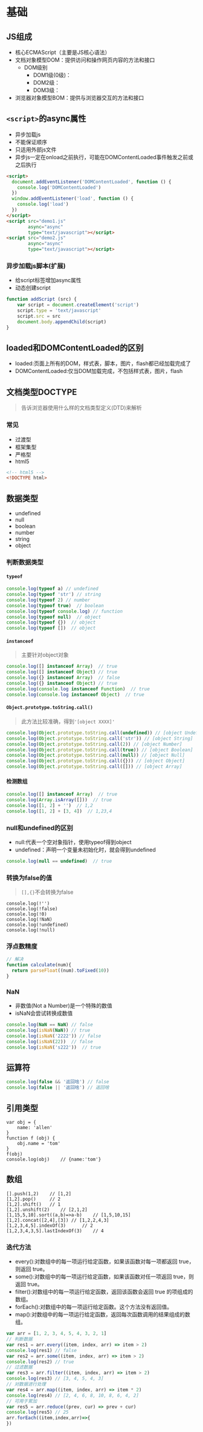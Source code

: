 # 基础

## JS组成
- 核心ECMAScript（主要是JS核心语法）
- 文档对象模型DOM：提供访问和操作网页内容的方法和接口
    - DOM级别
        - DOM1级(0级)：
        - DOM2级：
        - DOM3级：
- 浏览器对象模型BOM：提供与浏览器交互的方法和接口

## `<script>`的async属性
- 异步加载js
- 不能保证顺序
- 只适用外部js文件
- 异步js一定在onload之前执行，可能在DOMContentLoaded事件触发之前或之后执行

```html
<script>
  document.addEventListener('DOMContentLoaded', function () {
    console.log('DOMContentLoaded')
  })
  window.addEventListener('load', function () {
    console.log('load')
  })
</script>
<script src="demo1.js"
        async="async"
        type="text/javascript"></script>
<script src="demo2.js"
        async="async"
        type="text/javascript"></script>
```

### 异步加载js脚本(扩展)
- 给script标签增加async属性
- 动态创建script
```javascript
function addScript (src) {
    var script = document.createElement('script')
    script.type = 'text/javascript'
    script.src = src
    document.body.appendChild(script)
}
```

## loaded和DOMContentLoaded的区别
- loaded:页面上所有的DOM，样式表，脚本，图片，flash都已经加载完成了
- DOMContentLoaded:仅当DOM加载完成，不包括样式表，图片，flash

## 文档类型DOCTYPE
> 告诉浏览器使用什么样的文档类型定义(DTD)来解析

### 常见
- 过渡型
- 框架集型
- 严格型
- html5
```html
<!-- html5 -->
<!DOCTYPE html>
```

## 数据类型
- undefined
- null
- boolean
- number
- string
- object

### 判断数据类型
#### `typeof`
```javascript
console.log(typeof a) // undefined
console.log(typeof 'str') // string
console.log(typeof 2) // number
console.log(typeof true)  // boolean
console.log(typeof console.log) // function
console.log(typeof null)  // object
console.log(typeof {})  // object
console.log(typeof [])  // object
```

#### `instanceof`
> 主要针对object对象
```javascript
console.log([] instanceof Array)  // true
console.log([] instanceof Object) // true
console.log({} instanceof Array)  // false
console.log({} instanceof Object) // true
console.log(console.log instanceof Function)  // true
console.log(console.log instanceof Object)  // true
```

#### `Object.prototype.toString.call()`
> 此方法比较准确，得到`'[object XXXX]'`
```javascript
console.log(Object.prototype.toString.call(undefined)) // [object Undefined]
console.log(Object.prototype.toString.call('str')) // [object String]
console.log(Object.prototype.toString.call(2)) // [object Number]
console.log(Object.prototype.toString.call(true)) // [object Boolean]
console.log(Object.prototype.toString.call(null)) // [object Null]
console.log(Object.prototype.toString.call({})) // [object Object]
console.log(Object.prototype.toString.call([])) // [object Array]
```


#### 检测数组
```javascript
console.log([] instanceof Array)  // true
console.log(Array.isArray([]))  // true
console.log([1, 2] + '')  // 1,2
console.log([1, 2] + [3, 4])  // 1,23,4
```

### null和undefined的区别
- null:代表一个空对象指针，使用typeof得到object
- undefined：声明一个变量未初始化时，就会得到undefined

```javascript
console.log(null == undefined)  // true
```

### 转换为false的值
> `[],{}`不会转换为false
```
console.log(!'')
console.log(!false)
console.log(!0)
console.log(!NaN)
console.log(!undefined)
console.log(!null)
```

### 浮点数精度
```javascript
// 解决
function calculate(num){
  return parseFloat((num).toFixed(10))
}
```

### NaN
- 非数值(Not a Number)是一个特殊的数值
- isNaN会尝试转换成数值

```javascript
console.log(NaN == NaN) // false
console.log(isNaN(NaN)) // true
console.log(isNaN('2222')) // false
console.log(isNaN(22))  // false
console.log(isNaN('s222'))  // true
```



## 运算符
```javascript
console.log(false && '返回啥') // false
console.log(false || '返回啥') // 返回啥
```



## 引用类型
```
var obj = {
    name: 'allen'
}
function f (obj) {
    obj.name = 'tom'
}
f(obj)
console.log(obj)    // {name:'tom'}
```

## 数组
```
[].push(1,2)    // [1,2]
[1,2].pop()     // 2
[1,2].shift()   // 1
[1,2].unshift(2)    // [2,1,2]
[1,15,5,10].sort((a,b)=>a-b)    // [1,5,10,15]
[1,2].concat([2,4],[3]) // [1,2,2,4,3]
[1,2,3,4,5].indexOf(3)      // 2
[1,2,3,4,3,5].lastIndexOf(3)    // 4
```

### 迭代方法
- every():对数组中的每一项运行给定函数，如果该函数对每一项都返回 true，则返回 true。
- some():对数组中的每一项运行给定函数，如果该函数对任一项返回 true，则返回 true。
- filter():对数组中的每一项运行给定函数，返回该函数会返回 true 的项组成的数组。
- forEach():对数组中的每一项运行给定函数。这个方法没有返回值。
- map():对数组中的每一项运行给定函数，返回每次函数调用的结果组成的数组。

```javascript
var arr = [1, 2, 3, 4, 5, 4, 3, 2, 1]
// 判断数据
var res1 = arr.every((item, index, arr) => item > 2)
console.log(res1) // false
var res2 = arr.some((item, index, arr) => item > 2)
console.log(res2) // true
// 过滤数据
var res3 = arr.filter((item, index, arr) => item > 2)
console.log(res3) // [3, 4, 5, 4, 3]
// 对数据进行处理
var res4 = arr.map((item, index, arr) => item * 2)
console.log(res4) // [2, 4, 6, 8, 10, 8, 6, 4, 2]
// 可用于累加
var res5 = arr.reduce((prev, cur) => prev + cur)
console.log(res5) // 25
arr.forEach((item,index,arr)=>{
})
```
